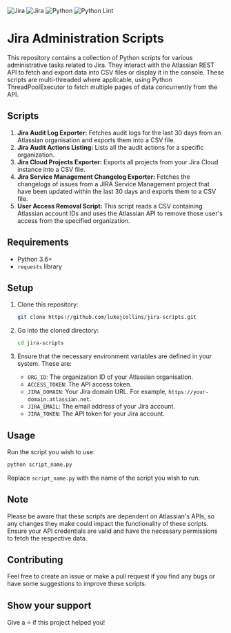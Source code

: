![Jira](https://img.shields.io/badge/Jira-Service%20Management-blue?style=flat&logo=Jira&logoColor=blue) ![Jira](https://img.shields.io/badge/Jira-Software-blue?style=flat&logo=Jira%20Software&logoColor=blue) ![Python](https://img.shields.io/badge/Python-Scripts-blue?style=flat&logo=python&logoColor=yellow) ![Python Lint](https://github.com/lukejcollins/jira-admin-scripts/actions/workflows/linting.yaml/badge.svg)

# Jira Administration Scripts

This repository contains a collection of Python scripts for various administrative tasks related to Jira. They interact with the Atlassian REST API to fetch and export data into CSV files or display it in the console. These scripts are multi-threaded where applicable, using Python ThreadPoolExecutor to fetch multiple pages of data concurrently from the API.

## Scripts

1. **Jira Audit Log Exporter:** Fetches audit logs for the last 30 days from an Atlassian organisation and exports them into a CSV file.
2. **Jira Audit Actions Listing:** Lists all the audit actions for a specific organization.
3. **Jira Cloud Projects Exporter:** Exports all projects from your Jira Cloud instance into a CSV file.
4. **Jira Service Management Changelog Exporter:** Fetches the changelogs of issues from a JIRA Service Management project that have been updated within the last 30 days and exports them to a CSV file.
5. **User Access Removal Script:** This script reads a CSV containing Atlassian account IDs and uses the Atlassian API to remove those user's access from the specified organization.

## Requirements

- Python 3.6+
- `requests` library

## Setup

1. Clone this repository:
    ```bash
    git clone https://github.com/lukejcollins/jira-scripts.git
    ```
2. Go into the cloned directory:
    ```bash
    cd jira-scripts
    ```
3. Ensure that the necessary environment variables are defined in your system. These are:

    - `ORG_ID`: The organization ID of your Atlassian organisation.
    - `ACCESS_TOKEN`: The API access token.
    - `JIRA_DOMAIN`: Your Jira domain URL. For example, `https://your-domain.atlassian.net`.
    - `JIRA_EMAIL`: The email address of your Jira account.
    - `JIRA_TOKEN`: The API token for your Jira account.

## Usage

Run the script you wish to use:
```bash
python script_name.py
```
Replace `script_name.py` with the name of the script you wish to run. 

## Note

Please be aware that these scripts are dependent on Atlassian's APIs, so any changes they make could impact the functionality of these scripts. Ensure your API credentials are valid and have the necessary permissions to fetch the respective data.

## Contributing

Feel free to create an issue or make a pull request if you find any bugs or have some suggestions to improve these scripts.

## Show your support

Give a ⭐️ if this project helped you!
